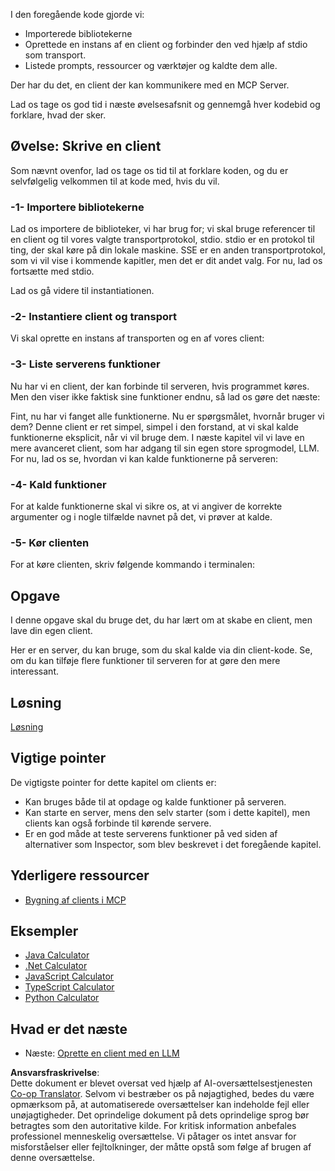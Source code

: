 <!--
CO_OP_TRANSLATOR_METADATA:
{
  "original_hash": "2342baa570312086fc19edcf41320250",
  "translation_date": "2025-06-17T15:52:08+00:00",
  "source_file": "03-GettingStarted/02-client/README.md",
  "language_code": "da"
}
-->
I den foregående kode gjorde vi:

- Importerede bibliotekerne
- Oprettede en instans af en client og forbinder den ved hjælp af stdio som transport.
- Listede prompts, ressourcer og værktøjer og kaldte dem alle.

Der har du det, en client der kan kommunikere med en MCP Server.

Lad os tage os god tid i næste øvelsesafsnit og gennemgå hver kodebid og forklare, hvad der sker.

## Øvelse: Skrive en client

Som nævnt ovenfor, lad os tage os tid til at forklare koden, og du er selvfølgelig velkommen til at kode med, hvis du vil.

### -1- Importere bibliotekerne

Lad os importere de biblioteker, vi har brug for; vi skal bruge referencer til en client og til vores valgte transportprotokol, stdio. stdio er en protokol til ting, der skal køre på din lokale maskine. SSE er en anden transportprotokol, som vi vil vise i kommende kapitler, men det er dit andet valg. For nu, lad os fortsætte med stdio.

Lad os gå videre til instantiationen.

### -2- Instantiere client og transport

Vi skal oprette en instans af transporten og en af vores client:

### -3- Liste serverens funktioner

Nu har vi en client, der kan forbinde til serveren, hvis programmet køres. Men den viser ikke faktisk sine funktioner endnu, så lad os gøre det næste:

Fint, nu har vi fanget alle funktionerne. Nu er spørgsmålet, hvornår bruger vi dem? Denne client er ret simpel, simpel i den forstand, at vi skal kalde funktionerne eksplicit, når vi vil bruge dem. I næste kapitel vil vi lave en mere avanceret client, som har adgang til sin egen store sprogmodel, LLM. For nu, lad os se, hvordan vi kan kalde funktionerne på serveren:

### -4- Kald funktioner

For at kalde funktionerne skal vi sikre os, at vi angiver de korrekte argumenter og i nogle tilfælde navnet på det, vi prøver at kalde.

### -5- Kør clienten

For at køre clienten, skriv følgende kommando i terminalen:

## Opgave

I denne opgave skal du bruge det, du har lært om at skabe en client, men lave din egen client.

Her er en server, du kan bruge, som du skal kalde via din client-kode. Se, om du kan tilføje flere funktioner til serveren for at gøre den mere interessant.

## Løsning

[Løsning](./solution/README.md)

## Vigtige pointer

De vigtigste pointer for dette kapitel om clients er:

- Kan bruges både til at opdage og kalde funktioner på serveren.
- Kan starte en server, mens den selv starter (som i dette kapitel), men clients kan også forbinde til kørende servere.
- Er en god måde at teste serverens funktioner på ved siden af alternativer som Inspector, som blev beskrevet i det foregående kapitel.

## Yderligere ressourcer

- [Bygning af clients i MCP](https://modelcontextprotocol.io/quickstart/client)

## Eksempler

- [Java Calculator](../samples/java/calculator/README.md)
- [.Net Calculator](../../../../03-GettingStarted/samples/csharp)
- [JavaScript Calculator](../samples/javascript/README.md)
- [TypeScript Calculator](../samples/typescript/README.md)
- [Python Calculator](../../../../03-GettingStarted/samples/python)

## Hvad er det næste

- Næste: [Oprette en client med en LLM](/03-GettingStarted/03-llm-client/README.md)

**Ansvarsfraskrivelse**:  
Dette dokument er blevet oversat ved hjælp af AI-oversættelsestjenesten [Co-op Translator](https://github.com/Azure/co-op-translator). Selvom vi bestræber os på nøjagtighed, bedes du være opmærksom på, at automatiserede oversættelser kan indeholde fejl eller unøjagtigheder. Det oprindelige dokument på dets oprindelige sprog bør betragtes som den autoritative kilde. For kritisk information anbefales professionel menneskelig oversættelse. Vi påtager os intet ansvar for misforståelser eller fejltolkninger, der måtte opstå som følge af brugen af denne oversættelse.